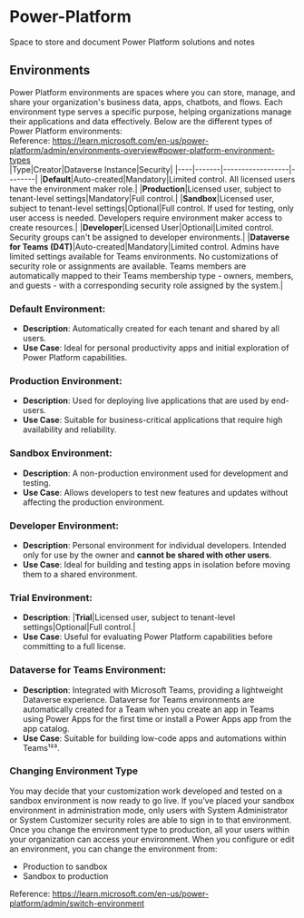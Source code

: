 # Power-Platform
Space to store and document Power Platform solutions and notes

## Environments
Power Platform environments are spaces where you can store, manage, and share your organization's business data, apps, chatbots, and flows. Each environment type serves a specific purpose, helping organizations manage their applications and data effectively. Below are the different types of Power Platform environments:  
Reference: https://learn.microsoft.com/en-us/power-platform/admin/environments-overview#power-platform-environment-types   
|Type|Creator|Dataverse Instance|Security|
|----|-------|------------------|--------|
|**Default**|Auto-created|Mandatory|Limited control. All licensed users have the environment maker role.|
|**Production**|Licensed user, subject to tenant-level settings|Mandatory|Full control.|
|**Sandbox**|Licensed user, subject to tenant-level settings|Optional|Full control. If used for testing, only user access is needed. Developers require environment maker access to create resources.|
|**Developer**|Licensed User|Optional|Limited control. Security groups can't be assigned to developer environments.|
|**Dataverse for Teams (D4T)**|Auto-created|Mandatory|Limited control. Admins have limited settings available for Teams environments. No customizations of security role or assignments are available. Teams members are automatically mapped to their Teams membership type - owners, members, and guests - with a corresponding security role assigned by the system.|  

### Default Environment:
   - **Description**: Automatically created for each tenant and shared by all users.
   - **Use Case**: Ideal for personal productivity apps and initial exploration of Power Platform capabilities.  

### Production Environment:
   - **Description**: Used for deploying live applications that are used by end-users.
   - **Use Case**: Suitable for business-critical applications that require high availability and reliability.

### Sandbox Environment:
   - **Description**: A non-production environment used for development and testing.
   - **Use Case**: Allows developers to test new features and updates without affecting the production environment.

### Developer Environment:
   - **Description**: Personal environment for individual developers. Intended only for use by the owner and **cannot be shared with other users**.
   - **Use Case**: Ideal for building and testing apps in isolation before moving them to a shared environment.

### Trial Environment:
   - **Description**: |**Trial**|Licensed user, subject to tenant-level settings|Optional|Full control.|
   - **Use Case**: Useful for evaluating Power Platform capabilities before committing to a full license.

### Dataverse for Teams Environment:
   - **Description**: Integrated with Microsoft Teams, providing a lightweight Dataverse experience.  Dataverse for Teams environments are automatically created for a Team when you create an app in Teams using Power Apps for the first time or install a Power Apps app from the app catalog.
   - **Use Case**: Suitable for building low-code apps and automations within Teams¹²³.  

### Changing Environment Type
You may decide that your customization work developed and tested on a sandbox environment is now ready to go live. If you’ve placed your sandbox environment in administration mode, only users with System Administrator or System Customizer security roles are able to sign in to that environment. Once you change the environment type to production, all your users within your organization can access your environment. When you configure or edit an environment, you can change the environment from:  
- Production to sandbox  
- Sandbox to production  

Reference: https://learn.microsoft.com/en-us/power-platform/admin/switch-environment
